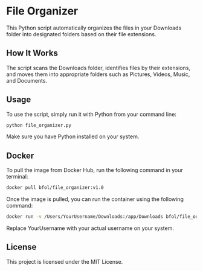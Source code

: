 
# File Organizer

This Python script automatically organizes the files in your Downloads folder into designated folders based on their file extensions.

## How It Works

The script scans the Downloads folder, identifies files by their extensions, and moves them into appropriate folders such as Pictures, Videos, Music, and Documents.

## Usage

To use the script, simply run it with Python from your command line:

```bash
python file_organizer.py
```

Make sure you have Python installed on your system.

## Docker
To pull the image from Docker Hub, run the following command in your terminal:

```sh
docker pull bfol/file_organizer:v1.0
```

Once the image is pulled, you can run the container using the following command:

```sh
docker run -v /Users/YourUsername/Downloads:/app/Downloads bfol/file_organizer:v1.0
``` 

Replace YourUsername with your actual username on your system.


## License

This project is licensed under the MIT License.
